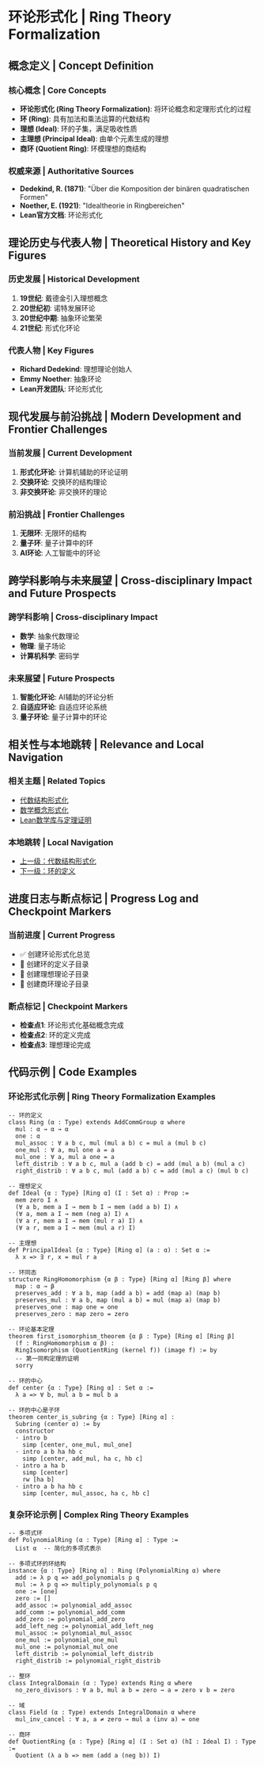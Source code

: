 # 环论形式化 | Ring Theory Formalization

## 概念定义 | Concept Definition

### 核心概念 | Core Concepts

- **环论形式化 (Ring Theory Formalization)**: 将环论概念和定理形式化的过程
- **环 (Ring)**: 具有加法和乘法运算的代数结构
- **理想 (Ideal)**: 环的子集，满足吸收性质
- **主理想 (Principal Ideal)**: 由单个元素生成的理想
- **商环 (Quotient Ring)**: 环模理想的商结构

### 权威来源 | Authoritative Sources

- **Dedekind, R. (1871)**: "Über die Komposition der binären quadratischen Formen"
- **Noether, E. (1921)**: "Idealtheorie in Ringbereichen"
- **Lean官方文档**: 环论形式化

## 理论历史与代表人物 | Theoretical History and Key Figures

### 历史发展 | Historical Development

1. **19世纪**: 戴德金引入理想概念
2. **20世纪初**: 诺特发展环论
3. **20世纪中期**: 抽象环论繁荣
4. **21世纪**: 形式化环论

### 代表人物 | Key Figures

- **Richard Dedekind**: 理想理论创始人
- **Emmy Noether**: 抽象环论
- **Lean开发团队**: 环论形式化

## 现代发展与前沿挑战 | Modern Development and Frontier Challenges

### 当前发展 | Current Development

1. **形式化环论**: 计算机辅助的环论证明
2. **交换环论**: 交换环的结构理论
3. **非交换环论**: 非交换环的理论

### 前沿挑战 | Frontier Challenges

1. **无限环**: 无限环的结构
2. **量子环**: 量子计算中的环
3. **AI环论**: 人工智能中的环论

## 跨学科影响与未来展望 | Cross-disciplinary Impact and Future Prospects

### 跨学科影响 | Cross-disciplinary Impact

- **数学**: 抽象代数理论
- **物理**: 量子场论
- **计算机科学**: 密码学

### 未来展望 | Future Prospects

1. **智能化环论**: AI辅助的环论分析
2. **自适应环论**: 自适应环论系统
3. **量子环论**: 量子计算中的环论

## 相关性与本地跳转 | Relevance and Local Navigation

### 相关主题 | Related Topics

- [代数结构形式化](../01-总览.md)
- [数学概念形式化](../../01-总览.md)
- [Lean数学库与定理证明](../../../01-总览.md)

### 本地跳转 | Local Navigation

- [上一级：代数结构形式化](../01-总览.md)
- [下一级：环的定义](02-环的定义/01-总览.md)

## 进度日志与断点标记 | Progress Log and Checkpoint Markers

### 当前进度 | Current Progress

- ✅ 创建环论形式化总览
- 🔄 创建环的定义子目录
- 🔄 创建理想理论子目录
- 🔄 创建商环理论子目录

### 断点标记 | Checkpoint Markers

- **检查点1**: 环论形式化基础概念完成
- **检查点2**: 环的定义完成
- **检查点3**: 理想理论完成

## 代码示例 | Code Examples

### 环论形式化示例 | Ring Theory Formalization Examples

```lean
-- 环的定义
class Ring (α : Type) extends AddCommGroup α where
  mul : α → α → α
  one : α
  mul_assoc : ∀ a b c, mul (mul a b) c = mul a (mul b c)
  one_mul : ∀ a, mul one a = a
  mul_one : ∀ a, mul a one = a
  left_distrib : ∀ a b c, mul a (add b c) = add (mul a b) (mul a c)
  right_distrib : ∀ a b c, mul (add a b) c = add (mul a c) (mul b c)

-- 理想定义
def Ideal {α : Type} [Ring α] (I : Set α) : Prop :=
  mem zero I ∧
  (∀ a b, mem a I → mem b I → mem (add a b) I) ∧
  (∀ a, mem a I → mem (neg a) I) ∧
  (∀ a r, mem a I → mem (mul r a) I) ∧
  (∀ a r, mem a I → mem (mul a r) I)

-- 主理想
def PrincipalIdeal {α : Type} [Ring α] (a : α) : Set α :=
  λ x => ∃ r, x = mul r a

-- 环同态
structure RingHomomorphism {α β : Type} [Ring α] [Ring β] where
  map : α → β
  preserves_add : ∀ a b, map (add a b) = add (map a) (map b)
  preserves_mul : ∀ a b, map (mul a b) = mul (map a) (map b)
  preserves_one : map one = one
  preserves_zero : map zero = zero

-- 环论基本定理
theorem first_isomorphism_theorem {α β : Type} [Ring α] [Ring β]
  (f : RingHomomorphism α β) :
  RingIsomorphism (QuotientRing (kernel f)) (image f) := by
  -- 第一同构定理的证明
  sorry

-- 环的中心
def center {α : Type} [Ring α] : Set α :=
  λ a => ∀ b, mul a b = mul b a

-- 环的中心是子环
theorem center_is_subring {α : Type} [Ring α] :
  Subring (center α) := by
  constructor
  · intro b
    simp [center, one_mul, mul_one]
  · intro a b ha hb c
    simp [center, add_mul, ha c, hb c]
  · intro a ha b
    simp [center]
    rw [ha b]
  · intro a b ha hb c
    simp [center, mul_assoc, ha c, hb c]
```

### 复杂环论示例 | Complex Ring Theory Examples

```lean
-- 多项式环
def PolynomialRing (α : Type) [Ring α] : Type :=
  List α  -- 简化的多项式表示

-- 多项式环的环结构
instance {α : Type} [Ring α] : Ring (PolynomialRing α) where
  add := λ p q => add_polynomials p q
  mul := λ p q => multiply_polynomials p q
  one := [one]
  zero := []
  add_assoc := polynomial_add_assoc
  add_comm := polynomial_add_comm
  add_zero := polynomial_add_zero
  add_left_neg := polynomial_add_left_neg
  mul_assoc := polynomial_mul_assoc
  one_mul := polynomial_one_mul
  mul_one := polynomial_mul_one
  left_distrib := polynomial_left_distrib
  right_distrib := polynomial_right_distrib

-- 整环
class IntegralDomain (α : Type) extends Ring α where
  no_zero_divisors : ∀ a b, mul a b = zero → a = zero ∨ b = zero

-- 域
class Field (α : Type) extends IntegralDomain α where
  mul_inv_cancel : ∀ a, a ≠ zero → mul a (inv a) = one

-- 商环
def QuotientRing {α : Type} [Ring α] (I : Set α) (hI : Ideal I) : Type :=
  Quotient (λ a b => mem (add a (neg b)) I)
```

